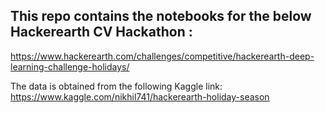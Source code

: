 ## This repo contains the notebooks for the below Hackerearth CV Hackathon :
https://www.hackerearth.com/challenges/competitive/hackerearth-deep-learning-challenge-holidays/

The data is obtained from the following Kaggle link:
https://www.kaggle.com/nikhil741/hackerearth-holiday-season